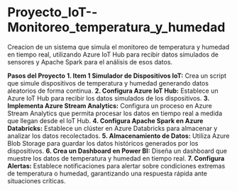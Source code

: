 # Proyecto_IoT--Monitoreo_temperatura_y_humedad
Creacion de un sistema que simula el monitoreo de temperatura y humedad en tiempo real, utilizando Azure IoT Hub para recibir datos simulados de sensores y Apache Spark para el análisis de esos datos.

**Pasos del Proyecto**
**1. Item 1 Simulador de Dispositivos IoT:** Crea un script que simule dispositivos de temperatura y humedad generando datos aleatorios de forma continua.
**2. Configura Azure IoT Hub:** Establece un Azure IoT Hub para recibir los datos simulados de los dispositivos.
**3. Implementa Azure Stream Analytics:** Configura un proceso en Azure Stream Analytics que permita procesar los datos en tiempo real a medida que llegan desde el IoT Hub.
**4. Configura Apache Spark en Azure Databricks:** Establece un clúster en Azure Databricks para almacenar y analizar los datos recolectados.
**5. Almacenamiento de Datos:** Utiliza Azure Blob Storage para guardar los datos históricos generados por los dispositivos.
**6. Crea un Dashboard en Power BI:** Diseña un dashboard que muestre los datos de temperatura y humedad en tiempo real.
**7. Configura Alertas:** Establece notificaciones para alertar sobre condiciones extremas de temperatura o humedad, garantizando una respuesta rápida ante situaciones críticas.
